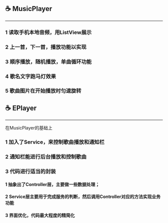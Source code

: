 

## :coffee: MusicPlayer
******
### 1 读取手机本地音频，用ListView展示
### 2 上一首，下一首，播放功能以实现
### 3 顺序播放，随机播放，单曲循环功能
### 4 歌名文字跑马灯效果
### 5 歌曲图片在开始播放时匀速旋转

## :coffee: EPlayer
******
在MusicPlayer的基础上
### 1 加入了Service，来控制歌曲播放和通知栏
### 2 通知栏能进行后台播放和控制歌曲
### 3 代码进行适当的封装
#### 1 抽象出了Controller层，主要做一些数据处理；
#### 2 Service层主要用于完成服务的判断，然后调用Controller对应的方法实现业务功能
#### 3 界面优化，代码最大程度的精简化
